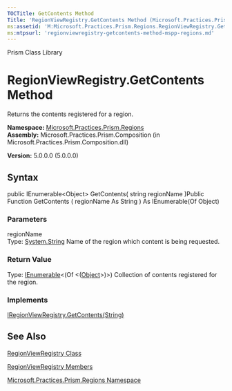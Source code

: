```yaml
---
TOCTitle: GetContents Method
Title: 'RegionViewRegistry.GetContents Method (Microsoft.Practices.Prism.Regions)'
ms:assetid: 'M:Microsoft.Practices.Prism.Regions.RegionViewRegistry.GetContents(System.String)'
ms:mtpsurl: 'regionviewregistry-getcontents-method-mspp-regions.md'
---
```


Prism Class Library

RegionViewRegistry.GetContents Method
=========================================

Returns the contents registered for a region.

**Namespace:** [Microsoft.Practices.Prism.Regions](https://msdn.microsoft.com/library/microsoft.practices.prism.regions)
**Assembly:** Microsoft.Practices.Prism.Composition (in Microsoft.Practices.Prism.Composition.dll)

**Version:** 5.0.0.0 (5.0.0.0)

## Syntax


public IEnumerable&lt;Object&gt; GetContents( string regionName )Public Function GetContents ( regionName As String ) As IEnumerable(Of Object)

### Parameters

regionName  
Type: [System.String](http://msdn.microsoft.com/en-us/library/s1wwdcbf)
Name of the region which content is being requested.

### Return Value

Type: [IEnumerable](http://msdn.microsoft.com/en-us/library/9eekhta0)&lt;(Of &lt;([Object](http://msdn.microsoft.com/en-us/library/e5kfa45b)&gt;)&gt;)
Collection of contents registered for the region.
### Implements

[IRegionViewRegistry.GetContents(String)](https://msdn.microsoft.com/library/microsoft.practices.prism.regions.iregionviewregistry.getcontents(system.string))

See Also
--------


[RegionViewRegistry Class](https://msdn.microsoft.com/library/microsoft.practices.prism.regions.regionviewregistry)

[RegionViewRegistry Members](https://msdn.microsoft.com/allmembers.t:microsoft.practices.prism.regions.regionviewregistry)

[Microsoft.Practices.Prism.Regions Namespace](https://msdn.microsoft.com/library/microsoft.practices.prism.regions)
